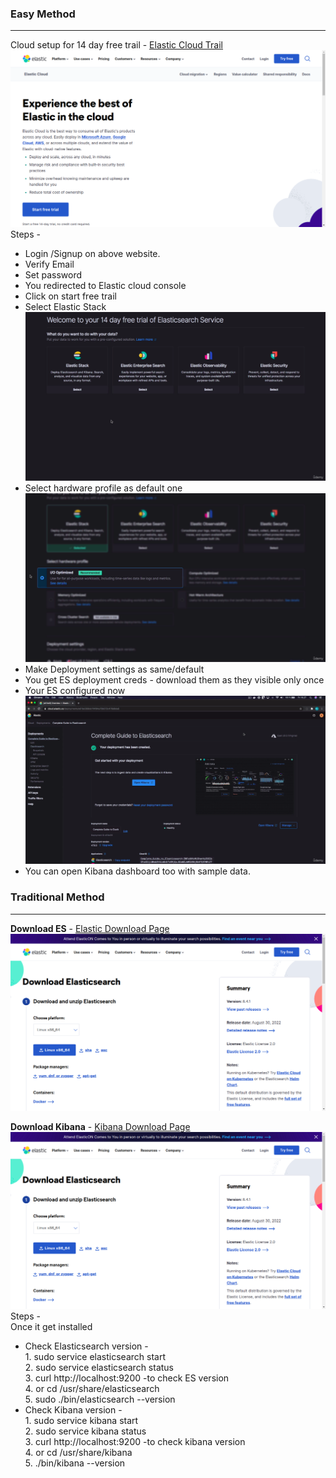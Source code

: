 ### Easy Method 
___
Cloud setup for 14 day free trail - <a href="https://www.elastic.co/cloud/cloud-trial-overview?medium=email&campaign=marketo-fallback">Elastic Cloud Trail<a/>
<img src="images/1.png">
  Steps -
  * Login /Signup on above website.
  * Verify Email
  * Set password
  * You redirected to Elastic cloud console
  * Click on start free trail
  * Select Elastic Stack <img src="images/2.png">
  * Select hardware profile as default one <img src="images/3.png">
  * Make Deployment settings as same/default 
  * You get ES deployment creds - download them as they visible only once 
  * Your ES configured now <img src="images/4.png">
  * You can open Kibana dashboard too with sample data.
  
### Traditional Method 
___
**Download ES** - <a href="https://www.elastic.co/downloads/elasticsearch">Elastic Download Page<a/>
<img src="images/5.png">
  
**Download Kibana** - <a href="https://www.elastic.co/downloads/kibana">Kibana Download Page<a/>
<img src="images/5.png"> 
  Steps -<br/>
  Once it get installed 
  * Check Elasticsearch version - <br/>1. sudo service elasticsearch start<br/>
                                  2. sudo service elasticsearch status<br/>
                                  3. curl http://localhost:9200 -to check ES version<br/>
                                  4. or cd /usr/share/elasticsearch <br/>
                                  5. sudo ./bin/elasticsearch --version<br/>
  * Check Kibana version - <br/>1. sudo service kibana start<br/>
                                  2. sudo service kibana status<br/>
                                  3. curl http://localhost:9200 -to check kibana version<br/>
                                  4. or cd /usr/share/kibana <br/>
                                  5. ./bin/kibana --version<br/>
  
